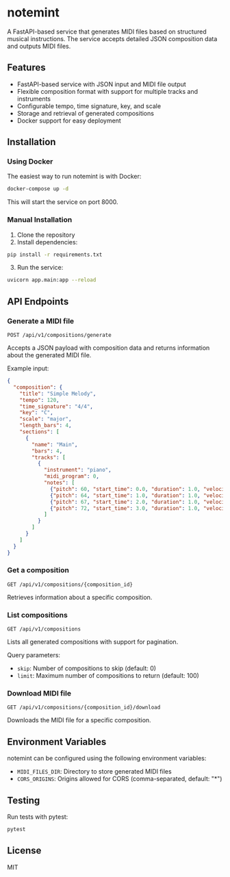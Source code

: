 # notemint

A FastAPI-based service that generates MIDI files based on structured musical instructions. The service accepts detailed JSON composition data and outputs MIDI files.

## Features

- FastAPI-based service with JSON input and MIDI file output
- Flexible composition format with support for multiple tracks and instruments
- Configurable tempo, time signature, key, and scale
- Storage and retrieval of generated compositions
- Docker support for easy deployment

## Installation

### Using Docker

The easiest way to run notemint is with Docker:

```bash
docker-compose up -d
```

This will start the service on port 8000.

### Manual Installation

1. Clone the repository
2. Install dependencies:

```bash
pip install -r requirements.txt
```

3. Run the service:

```bash
uvicorn app.main:app --reload
```

## API Endpoints

### Generate a MIDI file

```
POST /api/v1/compositions/generate
```

Accepts a JSON payload with composition data and returns information about the generated MIDI file.

Example input:

```json
{
  "composition": {
    "title": "Simple Melody",
    "tempo": 120,
    "time_signature": "4/4",
    "key": "C",
    "scale": "major",
    "length_bars": 4,
    "sections": [
      {
        "name": "Main",
        "bars": 4,
        "tracks": [
          {
            "instrument": "piano",
            "midi_program": 0,
            "notes": [
              {"pitch": 60, "start_time": 0.0, "duration": 1.0, "velocity": 80},
              {"pitch": 64, "start_time": 1.0, "duration": 1.0, "velocity": 80},
              {"pitch": 67, "start_time": 2.0, "duration": 1.0, "velocity": 80},
              {"pitch": 72, "start_time": 3.0, "duration": 1.0, "velocity": 80}
            ]
          }
        ]
      }
    ]
  }
}
```

### Get a composition

```
GET /api/v1/compositions/{composition_id}
```

Retrieves information about a specific composition.

### List compositions

```
GET /api/v1/compositions
```

Lists all generated compositions with support for pagination.

Query parameters:
- `skip`: Number of compositions to skip (default: 0)
- `limit`: Maximum number of compositions to return (default: 100)

### Download MIDI file

```
GET /api/v1/compositions/{composition_id}/download
```

Downloads the MIDI file for a specific composition.

## Environment Variables

notemint can be configured using the following environment variables:

- `MIDI_FILES_DIR`: Directory to store generated MIDI files
- `CORS_ORIGINS`: Origins allowed for CORS (comma-separated, default: "*")

## Testing

Run tests with pytest:

```bash
pytest
```

## License

MIT